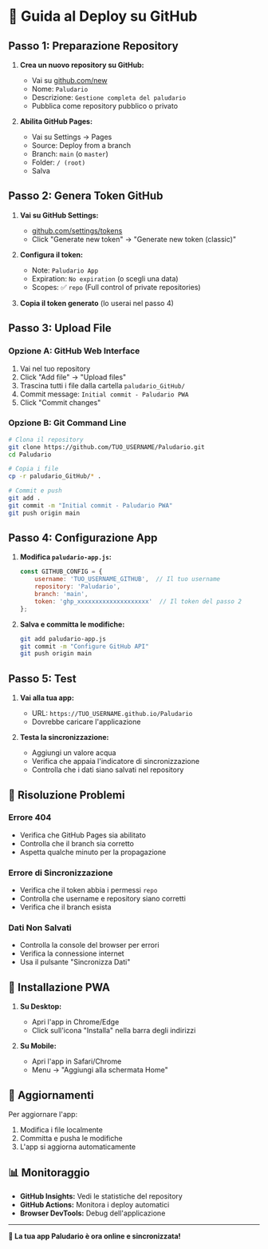 # 🚀 Guida al Deploy su GitHub

## Passo 1: Preparazione Repository

1. **Crea un nuovo repository su GitHub:**
   - Vai su [github.com/new](https://github.com/new)
   - Nome: `Paludario`
   - Descrizione: `Gestione completa del paludario`
   - Pubblica come repository pubblico o privato

2. **Abilita GitHub Pages:**
   - Vai su Settings → Pages
   - Source: Deploy from a branch
   - Branch: `main` (o `master`)
   - Folder: `/ (root)`
   - Salva

## Passo 2: Genera Token GitHub

1. **Vai su GitHub Settings:**
   - [github.com/settings/tokens](https://github.com/settings/tokens)
   - Click "Generate new token" → "Generate new token (classic)"

2. **Configura il token:**
   - Note: `Paludario App`
   - Expiration: `No expiration` (o scegli una data)
   - Scopes: ✅ `repo` (Full control of private repositories)

3. **Copia il token generato** (lo userai nel passo 4)

## Passo 3: Upload File

### Opzione A: GitHub Web Interface
1. Vai nel tuo repository
2. Click "Add file" → "Upload files"
3. Trascina tutti i file dalla cartella `paludario_GitHub/`
4. Commit message: `Initial commit - Paludario PWA`
5. Click "Commit changes"

### Opzione B: Git Command Line
```bash
# Clona il repository
git clone https://github.com/TUO_USERNAME/Paludario.git
cd Paludario

# Copia i file
cp -r paludario_GitHub/* .

# Commit e push
git add .
git commit -m "Initial commit - Paludario PWA"
git push origin main
```

## Passo 4: Configurazione App

1. **Modifica `paludario-app.js`:**
   ```javascript
   const GITHUB_CONFIG = {
       username: 'TUO_USERNAME_GITHUB',  // Il tuo username
       repository: 'Paludario',
       branch: 'main',
       token: 'ghp_xxxxxxxxxxxxxxxxxxxx'  // Il token del passo 2
   };
   ```

2. **Salva e committa le modifiche:**
   ```bash
   git add paludario-app.js
   git commit -m "Configure GitHub API"
   git push origin main
   ```

## Passo 5: Test

1. **Vai alla tua app:**
   - URL: `https://TUO_USERNAME.github.io/Paludario`
   - Dovrebbe caricare l'applicazione

2. **Testa la sincronizzazione:**
   - Aggiungi un valore acqua
   - Verifica che appaia l'indicatore di sincronizzazione
   - Controlla che i dati siano salvati nel repository

## 🔧 Risoluzione Problemi

### Errore 404
- Verifica che GitHub Pages sia abilitato
- Controlla che il branch sia corretto
- Aspetta qualche minuto per la propagazione

### Errore di Sincronizzazione
- Verifica che il token abbia i permessi `repo`
- Controlla che username e repository siano corretti
- Verifica che il branch esista

### Dati Non Salvati
- Controlla la console del browser per errori
- Verifica la connessione internet
- Usa il pulsante "Sincronizza Dati"

## 📱 Installazione PWA

1. **Su Desktop:**
   - Apri l'app in Chrome/Edge
   - Click sull'icona "Installa" nella barra degli indirizzi

2. **Su Mobile:**
   - Apri l'app in Safari/Chrome
   - Menu → "Aggiungi alla schermata Home"

## 🔄 Aggiornamenti

Per aggiornare l'app:
1. Modifica i file localmente
2. Committa e pusha le modifiche
3. L'app si aggiorna automaticamente

## 📊 Monitoraggio

- **GitHub Insights:** Vedi le statistiche del repository
- **GitHub Actions:** Monitora i deploy automatici
- **Browser DevTools:** Debug dell'applicazione

---

**🎉 La tua app Paludario è ora online e sincronizzata!**
